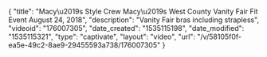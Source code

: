 {
    "title": "Macy\u2019s Style Crew Macy\u2019s West County Vanity Fair Fit Event August 24, 2018",
    "description": "Vanity Fair bras including strapless",
    "videoid": "176007305",
    "date_created": "1535115198",
    "date_modified": "1535115321",
    "type": "captivate",
    "layout": "video",
    "url": "\/v\/58105f0f-ea5e-49c2-8ae9-29455593a738\/176007305"
}